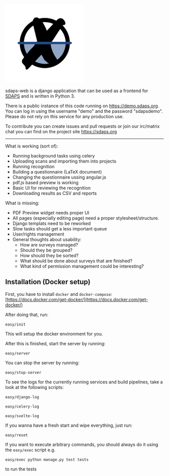 ![](https://raw.githubusercontent.com/sdaps/sdaps-web/main/sdaps_ctl/static/sdaps_ctl/img/sdaps.png)

sdaps-web is a django application that can be used as a frontend for
[SDAPS](https://github.com/sdaps/sdaps) and is written in Python 3.

There is a public instance of this code running on https://demo.sdaps.org.
You can log in using the username "demo" and the password "sdapsdemo". Please
do not rely on this service for any production use.

To contribute you can create issues and pull requests or join our
irc/matrix chat you can find on the project site https://sdaps.org

---

What is working (sort of):

- Running background tasks using celery
- Uploading scans and importing them into projects
- Running recognition
- Building a questionnaire (LaTeX document)
- Changing the questionnaire ussing angular.js
- pdf.js based preview is working
- Basic UI for reviewing the recognition
- Downloading results as CSV and reports

What is missing:

- PDF Preview widget needs proper UI
- All pages (especially editing page) need a proper stylesheet/structure.
- Django templats need to be reworked
- Slow tasks should get a less important queue
- User/rights management
- General thoughts about usability:
  - How are surveys managed?
  - Should they be grouped?
  - How should they be sorted?
  - What should be done about surveys that are finished?
  - What kind of permission management could be interesting?

## Installation (Docker setup)

First, you have to install `docker` and `docker-compose`: [https://docs.docker.com/get-docker/](https://docs.docker.com/get-docker/)

After doing that, run:

```shell
easy/init
```

This will setup the docker environment for you.

After this is finished, start the server by running:

```shell
easy/server
```

You can stop the server by running:

```shell
easy/stop-server
```

To see the logs for the currently running services and build pipelines, take a look at the following scripts:

```shell
easy/django-log
```

```shell
easy/celery-log
```

```shell
easy/svelte-log
```

If you wanna have a fresh start and wipe everything, just run:

```shell
easy/reset
```

If you want to execute arbitrary commands, you should always do it using the `easy/exec` script e.g.

```shell
easy/exec python manage.py test tests
```

to run the tests

